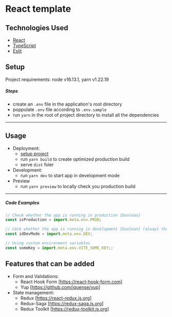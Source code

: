 # React template
## Technologies Used
  - [React](https://reactjs.org/)
  - [TypeScript](https://www.typescriptlang.org/)
  - [Eslit](https://eslint.org/)

## Setup
Project requirements: node v16.13.1, yarn v1.22.19
##### Steps
- create an `.env` file in the application's root directory
- poppulate `.env` file according to `.env.sample`
- run `yarn` in the root of project directory to install all the dependencies
<hr>

## Usage
- Deployment:
  - [setup project](#setup)
  - run `yarn build` to create optimized production build
  - serve `dist` foler
- Development:
    - run `yarn dev` to start app in development mode
- Preview
  - run `yarn preview` to locally check you production build
<hr>

##### Code Examples
```javaScript
// Check whether the app is running in production {boolean}
const isProduction = import.meta.env.PROD;
```
```javaScript
// Ceck whether the app is running in development {boolean} (always the opposite of `import.meta.env.PROD`)
const idDevMode = import.meta.env.DEV;
```
```javaScript
// Using custom environment variables
const someKey = import.meta.env.VITE_SOME_KEY;;
```

## Features that can be added
- Form and Validations:
    - React Hook Form [https://react-hook-form.com]
    - Yup [https://github.com/jquense/yup]
- State management:
  - Redux [https://react-redux.js.org]
  - Redux-Saga [https://redux-saga.js.org]
  - Redux Toolkit [https://redux-toolkit.js.org]